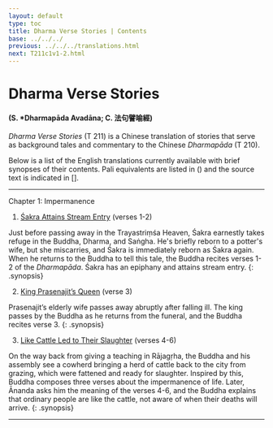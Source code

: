 ```yaml
---
layout: default
type: toc
title: Dharma Verse Stories | Contents
base: ../../../
previous: ../../../translations.html
next: T211c1v1-2.html
---
```


# Dharma Verse Stories
#### (S. \*Dharmapāda Avadāna; C. <span class="ch">法句譬喻經</span>)

*Dharma Verse Stories* (T 211) is a Chinese translation of stories that serve as background tales and commentary to the Chinese *Dharmapāda* (T 210).

Below is a list of the English translations currently available with brief synopses of their contents. Pali equivalents are listed in () and the source text is indicated in [].

---

Chapter 1: Impermanence
1. [Śakra Attains Stream Entry](T211c1v1-2.html) (verses 1-2)

Just before passing away in the Trayastriṃśa Heaven, Śakra earnestly takes refuge in the  Buddha, Dharma, and Saṅgha. He's briefly reborn to a potter's wife, but she miscarries, and Śakra is immediately reborn as Śakra again. When he returns to the Buddha to tell this tale, the Buddha recites verses 1-2 of the *Dharmapāda*. Śakra has an epiphany and attains stream entry.
{: .synopsis}

2. [King Prasenajit’s Queen](T211c1v3.html) (verse 3)

Prasenajit’s elderly wife passes away abruptly after falling ill. The king passes by the Buddha as he returns from the funeral, and the Buddha recites verse 3.
{: .synopsis}

3. [Like Cattle Led to Their Slaughter](T211c1v4-6.html) (verses 4-6)

On the way back from giving a teaching in Rājagṛha, the Buddha and his assembly see a cowherd bringing a herd of cattle back to the city from grazing, which were fattened and ready for slaughter. Inspired by this, Buddha composes three verses about the impermanence of life. Later, Ānanda asks him the meaning of the verses 4-6, and the Buddha explains that ordinary people are like the cattle, not aware of when their deaths will arrive.
{: .synopsis}

---